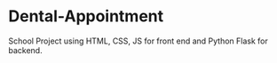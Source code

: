 # Dental-Appointment
School Project using HTML, CSS, JS for front end and Python Flask for backend.
